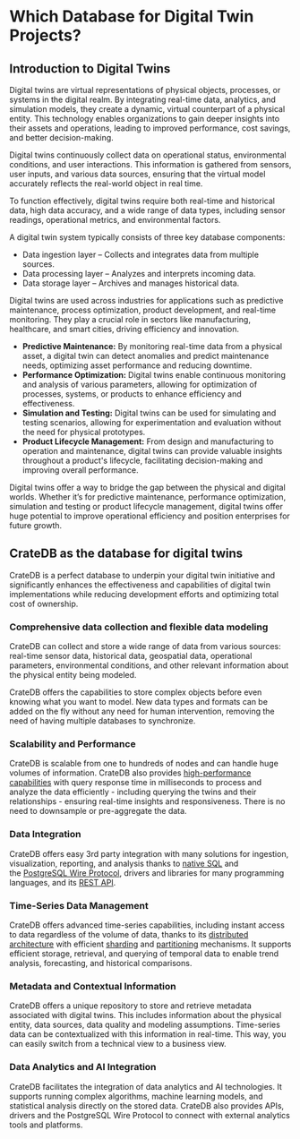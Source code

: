 Which Database for Digital Twin Projects?
=========================================

Introduction to Digital Twins
-----------------------------

Digital twins are virtual representations of physical objects, processes, or systems in the digital realm. By integrating real-time data, analytics, and simulation models, they create a dynamic, virtual counterpart of a physical entity. This technology enables organizations to gain deeper insights into their assets and operations, leading to improved performance, cost savings, and better decision-making.  
  
Digital twins continuously collect data on operational status, environmental conditions, and user interactions. This information is gathered from sensors, user inputs, and various data sources, ensuring that the virtual model accurately reflects the real-world object in real time.  
  
To function effectively, digital twins require both real-time and historical data, high data accuracy, and a wide range of data types, including sensor readings, operational metrics, and environmental factors.  
  
A digital twin system typically consists of three key database components:

*   Data ingestion layer – Collects and integrates data from multiple sources.
*   Data processing layer – Analyzes and interprets incoming data.
*   Data storage layer – Archives and manages historical data.

Digital twins are used across industries for applications such as predictive maintenance, process optimization, product development, and real-time monitoring. They play a crucial role in sectors like manufacturing, healthcare, and smart cities, driving efficiency and innovation.

*   **Predictive Maintenance:** By monitoring real-time data from a physical asset, a digital twin can detect anomalies and predict maintenance needs, optimizing asset performance and reducing downtime.
*   **Performance Optimization:** Digital twins enable continuous monitoring and analysis of various parameters, allowing for optimization of processes, systems, or products to enhance efficiency and effectiveness.
*   **Simulation and Testing:** Digital twins can be used for simulating and testing scenarios, allowing for experimentation and evaluation without the need for physical prototypes.
*   **Product Lifecycle Management:** From design and manufacturing to operation and maintenance, digital twins can provide valuable insights throughout a product's lifecycle, facilitating decision-making and improving overall performance.

Digital twins offer a way to bridge the gap between the physical and digital worlds. Whether it’s for predictive maintenance, performance optimization, simulation and testing or product lifecycle management, digital twins offer huge potential to improve operational efficiency and position enterprises for future growth.

CrateDB as the database for digital twins
-----------------------------------------

CrateDB is a perfect database to underpin your digital twin initiative and significantly enhances the effectiveness and capabilities of digital twin implementations while reducing development efforts and optimizing total cost of ownership.

### Comprehensive data collection and flexible data modeling

CrateDB can collect and store a wide range of data from various sources: real-time sensor data, historical data, geospatial data, operational parameters, environmental conditions, and other relevant information about the physical entity being modeled.

CrateDB offers the capabilities to store complex objects before even knowing what you want to model. New data types and formats can be added on the fly without any need for human intervention, removing the need of having multiple databases to synchronize.

### Scalability and Performance

CrateDB is scalable from one to hundreds of nodes and can handle huge volumes of information. CrateDB also provides [high-performance capabilities](https://cratedb.com/product/features/query-performance) with query response time in milliseconds to process and analyze the data efficiently - including querying the twins and their relationships - ensuring real-time insights and responsiveness. There is no need to downsample or pre-aggregate the data.

### Data Integration

CrateDB offers easy 3rd party integration with many solutions for ingestion, visualization, reporting, and analysis thanks to [native SQL](https://cratedb.com/product/features/native-sql) and the [PostgreSQL Wire Protocol](https://cratedb.com/product/features/postgresql-wire-protocol), drivers and libraries for many programming languages, and its [REST API](https://cratedb.com/product/features/rest-api).

### Time-Series Data Management

CrateDB offers advanced time-series capabilities, including instant access to data regardless of the volume of data, thanks to its [distributed architecture](https://cratedb.com/product/features/distributed-database) with efficient [sharding](https://cratedb.com/product/features/sharding) and [partitioning](https://cratedb.com/product/features/partitioning) mechanisms. It supports efficient storage, retrieval, and querying of temporal data to enable trend analysis, forecasting, and historical comparisons.

### Metadata and Contextual Information

CrateDB offers a unique repository to store and retrieve metadata associated with digital twins. This includes information about the physical entity, data sources, data quality and modeling assumptions. Time-series data can be contextualized with this information in real-time. This way, you can easily switch from a technical view to a business view.

### Data Analytics and AI Integration

CrateDB facilitates the integration of data analytics and AI technologies. It supports running complex algorithms, machine learning models, and statistical analysis directly on the stored data. CrateDB also provides APIs, drivers and the PostgreSQL Wire Protocol to connect with external analytics tools and platforms.

